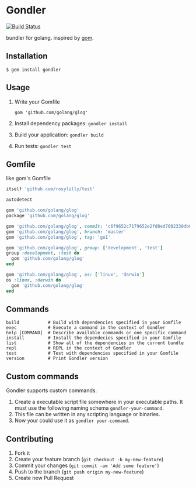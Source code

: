 # Gondler

[![Build Status](https://travis-ci.org/rosylilly/gondler.png?branch=master)](https://travis-ci.org/rosylilly/gondler)

bundler for golang. inspired by [gom](https://github.com/mattn/gom).

## Installation

    $ gem install gondler

## Usage

1. Write your Gomfile

   ```
   gom 'github.com/golang/glog'
   ```
2. Install dependency packages: `gondler install`
3. Build your application: `gondler build`
4. Run tests: `gondler test`

## Gomfile

like gom's Gomfile

```ruby
itself 'github.com/rosylilly/test'

autodetect

gom 'github.com/golang/glog'
package 'github.com/golang/glog'

gom 'github.com/golang/glog', commit: 'c6f9652c7179652e2fd8ed7002330db089f4c9db'
gom 'github.com/golang/glog', branch: 'master'
gom 'github.com/golang/glog', tag: 'go1'

gom 'github.com/golang/glog', group: ['development', 'test']
group :development, :test do
  gom 'github.com/golang/glog'
end

gom 'github.com/golang/glog', os: ['linux', 'darwin']
os :linux, :darwin do
  gom 'github.com/golang/glog'
end
```

## Commands

    build           # Build with dependencies specified in your Gomfile
    exec            # Execute a command in the context of Gondler
    help [COMMAND]  # Describe available commands or one specific command
    install         # Install the dependecies specified in your Gomfile
    list            # Show all of the dependencies in the current bundle
    repl            # REPL in the context of Gondler
    test            # Test with dependencies specified in your Gomfile
    version         # Print Gondler version

## Custom commands

Gondler supports custom commands.

1. Create a executable script file somewhere in your executable paths. It must use the following naming schema `gondler-your-command`.
2. This file can be written in any scripting language or binaries.
3. Now your could use it as `gondler your-command`.

## Contributing

1. Fork it
2. Create your feature branch (`git checkout -b my-new-feature`)
3. Commit your changes (`git commit -am 'Add some feature'`)
4. Push to the branch (`git push origin my-new-feature`)
5. Create new Pull Request
